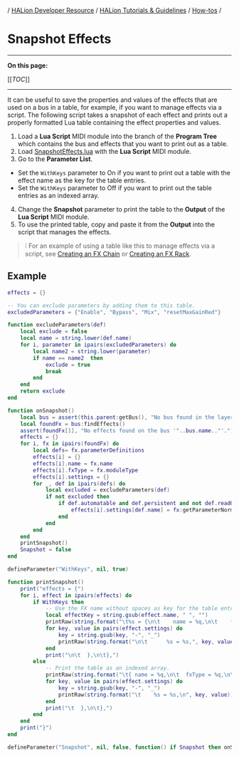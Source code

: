 / [HALion Developer Resource](../../HALion-Developer-Resource.md) / [HALion Tutorials & Guidelines](./HALion-Tutorials-Guidelines.md) / [How-tos](./How-tos.md) /

# Snapshot Effects

---

**On this page:**

[[_TOC_]]

---

It can be useful to save the properties and values of the effects that are used on a bus in a table, for example, if you want to manage effects via a script. The following script takes a snapshot of each effect and prints out a properly formatted Lua table containing the effect properties and values.

1. Load a **Lua Script** MIDI module into the branch of the **Program Tree** which contains the bus and effects that you want to print out as a table.
1. Load [SnapshotEffects.lua](../scripts/SnapshotEffects.lua) with the **Lua Script** MIDI module.
1. Go to the **Parameter List**.
- Set the ``WithKeys`` parameter to On if you want to print out a table with the effect name as the key for the table entries.
- Set the ``WithKeys`` parameter to Off if you want to print out the table entries as an indexed array.
4. Change the **Snapshot** parameter to print the table to the **Output** of the **Lua Script** MIDI module.
5. To use the printed table, copy and paste it from the **Output** into the script that manages the effects.

>&#10069; For an example of using a table like this to manage effects via a script, see [Creating an FX Chain](./Creating-an-FX-Chain.md) or [Creating an FX Rack](./Creating-an-FX-Rack.md).

## Example

```lua
effects = {}

-- You can exclude parameters by adding them to this table.
excludedParameters = {"Enable", "Bypass", "Mix", "resetMaxGainRed"}

function excludeParameters(def)
	local exclude = false
	local name = string.lower(def.name)
	for i, parameter in ipairs(excludedParameters) do
		local name2 = string.lower(parameter)
		if name == name2  then
			exclude = true
			break
		end
	end
	return exclude
end

function onSnapshot()
	local bus = assert(this.parent:getBus(), "No bus found in the layer '"..this.parent.name.."'.")
	local foundFx = bus:findEffects()
	assert(foundFx[1], "No effects found on the bus '"..bus.name.."'.")
	effects = {}
	for i, fx in ipairs(foundFx) do
		local defs= fx.parameterDefinitions
		effects[i] = {}
		effects[i].name = fx.name
		effects[i].fxType = fx.moduleType
		effects[i].settings = {}
		for _, def in ipairs(defs) do
			local excluded = excludeParameters(def)
			if not excluded then
				if def.automatable and def.persistent and not def.readOnly then
					effects[i].settings[def.name] = fx:getParameterNormalized(def.name)
				end
			end
		end
	end
	printSnapshot()
	Snapshot = false
end

defineParameter("WithKeys", nil, true)

function printSnapshot()
	print("effects = {")
	for i, effect in ipairs(effects) do
		if WithKeys then
			-- Use the FX name without spaces as key for the table entries.
			local effectKey = string.gsub(effect.name, " ", "")
			printRaw(string.format("\t%s = {\n\t    name = %q,\n\t    fxType = %q,\n\t    settings = {", effectKey, effect.name, effect.fxType))
			for key, value in pairs(effect.settings) do
				key = string.gsub(key, "-", "_")
				printRaw(string.format("\n\t      %s = %s,", key, value))
			end
			print("\n\t  },\n\t},")
		else
			-- Print the table as an indexed array.
			printRaw(string.format("\t{ name = %q,\n\t  fxType = %q,\n\t  settings = {\n", effect.name, effect.fxType))
			for key, value in pairs(effect.settings) do
				key = string.gsub(key, "-", "_")
				printRaw(string.format("\t    %s = %s,\n", key, value))
			end
			print("\t  },\n\t},")
		end
	end
	print("}")
end

defineParameter("Snapshot", nil, false, function() if Snapshot then onSnapshot() end end)
```